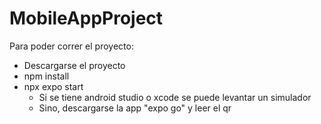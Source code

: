 # MobileAppProject
Para poder correr el proyecto:
- Descargarse el proyecto
- npm install
- npx expo start
  - Si se tiene android studio o xcode se puede levantar un simulador
  - Sino, descargarse la app "expo go" y leer el qr  
